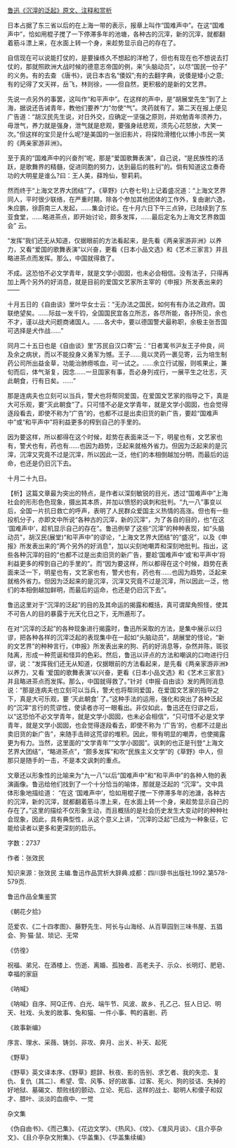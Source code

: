 [鲁迅《沉滓的泛起》原文、注释和赏析](https://www.vrrw.net/wx/9634.html)

日本占据了东三省以后的在上海一带的表示，报章上叫作“国难声中”。在这“国难声中”，恰如用棍子搅了一下停滞多年的池塘，各种古的沉滓，新的沉滓，就都翻着筋斗漂上来，在水面上转一个身，来趁势显示自己的存在了。

自信现在可以说能打仗的，是要操练久不想起的洋枪了，但也有现在也不想说去打仗的，那就照欧洲大战时候的德意志帝国的例，来“头脑动员”，以尽“国民一份子” 的义务。有的去查 《唐书》，说日本古名“倭奴”;有的去翻字典，说倭是矮小之意;有的记得了文天祥，岳飞，林则徐，——但自然，更积极的是新的文艺界。

先说一点另外的事罢，这叫作“和平声中”。在这样的声中，是“胡展堂先生”到了上海，据说还告诫青年，教他们要养“力”勿使“气”。灵药就有了。第二天在报上便见广告道：“胡汉民先生说，对日外交，应确定一坚强之原则，并劝勉青年须养力，毋泄气，养力就是强身，泄气就是悲观，要强身祛悲观，须先心花怒放，大笑一次。”但这样的宝贝是什么呢?是美国的一张旧影片，将探险滑稽化以博小市民一笑的《两亲家游非洲》。

至于真的“国难声中的兴奋剂”呢，那是“爱国歌舞表演”，自己说，“是民族性的活跃，是歌舞界的精髓，促进同胞的努力，达到最后的胜利”的。倘有知道这立奏奇功的大明星是谁么?曰：王人美，薛玲仙，黎莉莉。

然而终于“上海文艺界大团结”了。《草野》(六卷七号)上记着盛况道：“上海文艺界同人，平时很少联络，在严重时期，除各个参加其他团体的工作外，复由谢六逸，朱应鹏，徐蔚南三人发起，……集会讨论。在十月六日下午三点钟，已陆续到了东亚食堂，……略进茶点，即开始讨论，颇多发挥，……最后定名为上海文艺界救国会” 云。

“发挥”我们还无从知道，仅据眼前的方法看起来，是先看《两亲家游非洲》以养力，又看“爱国的歌舞表演”以兴奋，更看《日本小品文选》和《艺术三家言》并且略进茶点而发挥。那么，中国就得救了。

不成。这恐怕不必文学青年，就是文学小囡囡，也未必会相信。没有法子，只得再加上两个另外的好消息，就是目前的爱国文艺家所主宰的《申报》所发表出来的——

十月五日的《自由谈》里叶华女士云：“无办法之国民，如何有有办法之政府。国联绝望矣。……际兹一发千钧，全国国民宜各立所志，各尽所能，各抒所见，余也不才，谨以战犬问题商诸国人。……各犬中，要以德国警犬最称职，余极主张吾国可选择是犬作战……”

同月二十五日也是《自由谈》里“苏民自汉口寄”云：“日者寓书沪友王子仲良，间及余之病状，而以不能投身义勇军为憾。王子……竟以灵药一裹见寄，云为培生制药公司所出益金草，功能治肺痨咳血，可一试之。……余立行试服，则咳果止，兼旬而后，体气渐复，因念……一旦国家有事，吾必身列戎行，一展平生之壮志，灭此朝食，行有日矣。……”

那是连病夫也立刻可以当兵，警犬也将帮同爱国，在爱国文艺家的指导之下，真是大可乐观，要“灭此朝食”了。只可惜不必是文学青年，就是文学小囡囡，也会觉得逐段看去，即使不称为“广告”的，也都不过是出卖旧货的新广告，要趁“国难声中”或“和平声中”将利益更多的榨到自己的手里的。

因为要这样，所以都得在这个时候，趁势在表面来泛一下，明星也有，文艺家也有，警犬也有，药也有……也因为趋势，泛起来就格外省力。但因为泛起来的是沉滓，沉滓又究竟不过是沉滓，所以因此一泛，他们的本相倒越加分明，而最后的运命，也还是仍旧沉下去。

十月二十九日。



【析】这篇文章最为突出的特点，是作者以深刻敏锐的目光，透过“国难声中”上海社会的形形色色现象，摄出其本质，并加以愤怒的讽刺和批判。“九一八”事变以后，全国一片抗日救亡的呼声，表明了人民群众爱国主义热情的高涨。但也有一些投机分子，亦即文中所说“各种古的沉滓，新的沉滓”，为了各自的目的，也“在这 ‘国难声中’，趁机显示自己的存在”。鲁迅例举了这些“沉滓”的种种表现，如“头脑动员”，胡汉民(展堂)“和平声中”的谬论，“上海文艺界大团结”的“盛况”，以及《申报》所发表出来的“两个另外的好消息”，加以尖刻地嘲弄和深刻地批判。指出，这些各种沉滓的目的“也都不过是出卖旧货的新广告，要趁‘国难声中’或‘和平声中’将利益更多的榨到自己的手里的”。而“因为要这样，所以都得在这个时候，趋势在表面来泛一下，明星也有，文艺家也有，警犬也有，药也有……也因为趋势，泛起来就格外省力。但因为泛起来的是沉滓，沉滓又究竟不过是沉滓，所以因此一泛，他们的本相倒越加鲜明，而最后的运命，也还是仍旧沉下去”。

鲁迅这里对于“沉滓的泛起”的目的及其命运的揭露和概括，真可谓犀角照怪，使其不可告人的目的暴露于光天化日之下，无所遁形了。

在对“沉滓的泛起”的各种现象进行揭露时，鲁迅所采取的方法，是集中展示以归谬，把各种各样的沉滓泛起的表现集中在一起如“头脑动员”，胡展堂的怪论，“新的文艺界”的种种言行，《申报》所发表出来的狗、药的好消息等，杂然并陈，斑驳陆离，形成一种荒诞和怪异的色彩。然后，鲁迅以评点的方法和嘲讽的口吻进行归谬，说：“发挥我们还无从知道，仅据眼前的方法看起来，是先看《两亲家游非洲》以养力，又看 ‘爱国的歌舞表演’以兴奋，更看《日本小品文选》和《艺术三家言》并且略进茶点而发挥。那么，中国就得救了。”针对《申报·自由谈》发的两则消息说：“那是连病夫也立刻可以当兵，警犬也将帮同爱国，在爱国文艺家的指导之下，真是大可乐观，要 ‘灭此朝食’ 了。”这种手法的运用，强化和突出了各种泛起的“沉滓”言行的荒谬性，使读者亦可一眼看出。非仅如此，鲁迅还在归谬之后，以“这恐怕不必文学青年，就是文学小囡囡，也未必会相信”，“只可惜不必是文学青年，就是文学小囡囡，也会觉得逐段看去，即使不称为 ‘广告’的，也都不过是出卖旧货的新广告”，来随手击碎这荒谬的堆积。因此，带有明显的嘲弄，也使揭露更为有力。当然，这里面的“文学青年”“文学小囡囡”。讽刺的也正是刊登“上海文艺界大团结”，“略进茶点”，“颇多发挥”和吹“民族主义文学”的《草野》中人，但那只是随手的一击，不是本文讽刺的重点。

文章还以形象性的比喻来为“九一八”以后“国难声中”和“和平声中”的各种人物的表演画像。鲁迅给他们找到了一个十分恰当的喻体，那就是泛起的 “沉滓”。文中具体形象地描绘道： “在这 ‘国难声中’，恰如用棍子搅一下停滞多年的池溏，各种古的沉滓，新的沉滓，就都翻着筋斗漂上来，在水面上转一个身，来趁势显示自己的存在了。”这里的描绘不仅形象生动，而且概括的是社会历史发生大变动时的种种社会现象，因此，具有典型性，从这个意义上讲，“沉滓的泛起”已成为一种象征，它能给读者以更多和更深刻的启示。

字数：2737

作者：张效民

知识来源：张效民 主编.鲁迅作品赏析大辞典.成都：四川辞书出版社.1992.第578-579页.

鲁迅作品全集鉴赏

《朝花夕拾》

范爱农、《二十四孝图》、藤野先生、阿长与山海经、从百草园到三味书屋、五猖会、狗·猫·鼠、琐记、无常

《仿徨》

祝福、弟兄、在酒楼上、伤逝、离婚、孤独者、高老夫子、示众、长明灯、肥皂、幸福的家庭

《呐喊》

《呐喊》自序、阿Q正传、白光、端午节、风波、故乡、孔乙己、狂人日记、明天、社戏、头发的故事、兔和猫、一件小事、鸭的喜剧、药

《故事新编》

序言、理水、采薇、铸剑、非攻、奔月、出关、补天、起死

《野草》

《野草》英文译本序、《野草》题辞、秋夜、影的告别、求乞者、我的失恋、复仇、复仇〔其二〕、希望、雪、风筝、好的故事、过客、死火、狗的驳诘、失掉的好地狱、墓碣文、颓败线的颤动、立论、死后、这样的战士、聪明人和傻子和奴才、腊叶、淡淡的血痕中、一觉

杂文集

《伪自由书》、《而己集》、《花边文学》、《热风》、《坟》、《准风月谈》、《且介亭杂文》、《且介亭杂文附集》、《华盖集》、《华盖集续编》

